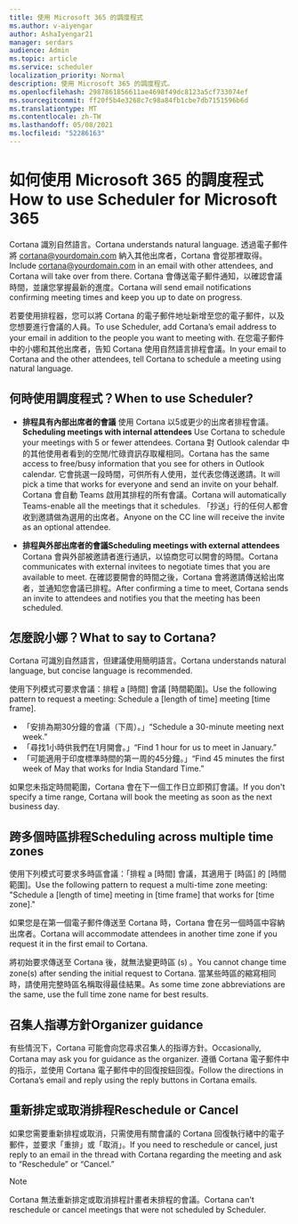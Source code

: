 ```yaml
---
title: 使用 Microsoft 365 的調度程式
ms.author: v-aiyengar
author: AshaIyengar21
manager: serdars
audience: Admin
ms.topic: article
ms.service: scheduler
localization_priority: Normal
description: 使用 Microsoft 365 的調度程式。
ms.openlocfilehash: 2987861856611ae4698f49dc8123a5cf733074ef
ms.sourcegitcommit: ff20f5b4e3268c7c98a84fb1cbe7db7151596b6d
ms.translationtype: MT
ms.contentlocale: zh-TW
ms.lasthandoff: 05/08/2021
ms.locfileid: "52286163"
---
```

# <a name="how-to-use-scheduler-for-microsoft-365"></a><span data-ttu-id="f8d37-103">如何使用 Microsoft 365 的調度程式</span><span class="sxs-lookup"><span data-stu-id="f8d37-103">How to use Scheduler for Microsoft 365</span></span>

<span data-ttu-id="f8d37-104">Cortana 識別自然語言。</span><span class="sxs-lookup"><span data-stu-id="f8d37-104">Cortana understands natural language.</span></span> <span data-ttu-id="f8d37-105">透過電子郵件將 cortana@yourdomain.com 納入其他出席者，Cortana 會從那裡取得。</span><span class="sxs-lookup"><span data-stu-id="f8d37-105">Include cortana@yourdomain.com in an email with other attendees, and Cortana will take over from there.</span></span> <span data-ttu-id="f8d37-106">Cortana 會傳送電子郵件通知，以確認會議時間，並讓您掌握最新的進度。</span><span class="sxs-lookup"><span data-stu-id="f8d37-106">Cortana will send email notifications confirming meeting times and keep you up to date on progress.</span></span>

<span data-ttu-id="f8d37-107">若要使用排程器，您可以將 Cortana 的電子郵件地址新增至您的電子郵件，以及您想要進行會議的人員。</span><span class="sxs-lookup"><span data-stu-id="f8d37-107">To use Scheduler, add Cortana’s email address to your email in addition to the people you want to meeting with.</span></span> <span data-ttu-id="f8d37-108">在您電子郵件中的小娜和其他出席者，告知 Cortana 使用自然語言排程會議。</span><span class="sxs-lookup"><span data-stu-id="f8d37-108">In your email to Cortana and the other attendees, tell Cortana to schedule a meeting using natural language.</span></span>  

## <a name="when-to-use-scheduler"></a><span data-ttu-id="f8d37-109">何時使用調度程式？</span><span class="sxs-lookup"><span data-stu-id="f8d37-109">When to use Scheduler?</span></span>

- <span data-ttu-id="f8d37-110">**排程具有內部出席者的會議** 使用 Cortana 以5或更少的出席者排程會議。</span><span class="sxs-lookup"><span data-stu-id="f8d37-110">**Scheduling meetings with internal attendees** Use Cortana to schedule your meetings with 5 or fewer attendees.</span></span> <span data-ttu-id="f8d37-111">Cortana 對 Outlook calendar 中的其他使用者看到的空閒/忙碌資訊存取權相同。</span><span class="sxs-lookup"><span data-stu-id="f8d37-111">Cortana has the same access to free/busy information that you see for others in Outlook calendar.</span></span> <span data-ttu-id="f8d37-112">它會挑選一段時間，可供所有人使用，並代表您傳送邀請。</span><span class="sxs-lookup"><span data-stu-id="f8d37-112">It will pick a time that works for everyone and send an invite on your behalf.</span></span> <span data-ttu-id="f8d37-113">Cortana 會自動 Teams 啟用其排程的所有會議。</span><span class="sxs-lookup"><span data-stu-id="f8d37-113">Cortana will automatically Teams-enable all the meetings that it schedules.</span></span> <span data-ttu-id="f8d37-114">「抄送」行的任何人都會收到邀請做為選用的出席者。</span><span class="sxs-lookup"><span data-stu-id="f8d37-114">Anyone on the CC line will receive the invite as an optional attendee.</span></span>  

- <span data-ttu-id="f8d37-115">**排程與外部出席者的會議**</span><span class="sxs-lookup"><span data-stu-id="f8d37-115">**Scheduling meetings with external attendees**</span></span>  
<span data-ttu-id="f8d37-116">Cortana 會與外部被邀請者進行通訊，以協商您可以開會的時間。</span><span class="sxs-lookup"><span data-stu-id="f8d37-116">Cortana communicates with external invitees to negotiate times that you are available to meet.</span></span> <span data-ttu-id="f8d37-117">在確認要開會的時間之後，Cortana 會將邀請傳送給出席者，並通知您會議已排程。</span><span class="sxs-lookup"><span data-stu-id="f8d37-117">After confirming a time to meet, Cortana sends an invite to attendees and notifies you that the meeting has been scheduled.</span></span>

## <a name="what-to-say-to-cortana"></a><span data-ttu-id="f8d37-118">怎麼說小娜？</span><span class="sxs-lookup"><span data-stu-id="f8d37-118">What to say to Cortana?</span></span>

<span data-ttu-id="f8d37-119">Cortana 可識別自然語言，但建議使用簡明語言。</span><span class="sxs-lookup"><span data-stu-id="f8d37-119">Cortana understands natural language, but concise language is recommended.</span></span> 

<span data-ttu-id="f8d37-120">使用下列模式可要求會議：排程 a [時間] 會議 [時間範圍]。</span><span class="sxs-lookup"><span data-stu-id="f8d37-120">Use the following pattern to request a meeting: Schedule a [length of time] meeting [time frame].</span></span>  

- <span data-ttu-id="f8d37-121">「安排為期30分鐘的會議（下周）。」</span><span class="sxs-lookup"><span data-stu-id="f8d37-121">“Schedule a 30-minute meeting next week.”</span></span>  
- <span data-ttu-id="f8d37-122">「尋找1小時供我們在1月開會。」</span><span class="sxs-lookup"><span data-stu-id="f8d37-122">“Find 1 hour for us to meet in January.”</span></span> 
- <span data-ttu-id="f8d37-123">「可能適用于印度標準時間的第一周的45分鐘。」</span><span class="sxs-lookup"><span data-stu-id="f8d37-123">“Find 45 minutes the first week of May that works for India Standard Time.”</span></span> 

<span data-ttu-id="f8d37-124">如果您未指定時間範圍，Cortana 會在下一個工作日立即預訂會議。</span><span class="sxs-lookup"><span data-stu-id="f8d37-124">If you don't specify a time range, Cortana will book the meeting as soon as the next business day.</span></span>

## <a name="scheduling-across-multiple-time-zones"></a><span data-ttu-id="f8d37-125">跨多個時區排程</span><span class="sxs-lookup"><span data-stu-id="f8d37-125">Scheduling across multiple time zones</span></span>

<span data-ttu-id="f8d37-126">使用下列模式可要求多時區會議：「排程 a [時間] 會議，其適用于 [時區] 的 [時間範圍]。</span><span class="sxs-lookup"><span data-stu-id="f8d37-126">Use the following pattern to request a multi-time zone meeting: "Schedule a [length of time] meeting in [time frame] that works for [time zone]."</span></span> 

<span data-ttu-id="f8d37-127">如果您是在第一個電子郵件傳送至 Cortana 時，Cortana 會在另一個時區中容納出席者。</span><span class="sxs-lookup"><span data-stu-id="f8d37-127">Cortana will accommodate attendees in another time zone if you request it in the first email to Cortana.</span></span>  

<span data-ttu-id="f8d37-128">將初始要求傳送至 Cortana 後，就無法變更時區 (s) 。</span><span class="sxs-lookup"><span data-stu-id="f8d37-128">You cannot change time zone(s) after sending the initial request to Cortana.</span></span> <span data-ttu-id="f8d37-129">當某些時區的縮寫相同時，請使用完整時區名稱取得最佳結果。</span><span class="sxs-lookup"><span data-stu-id="f8d37-129">As some time zone abbreviations are the same, use the full time zone name for best results.</span></span>  

## <a name="organizer-guidance"></a><span data-ttu-id="f8d37-130">召集人指導方針</span><span class="sxs-lookup"><span data-stu-id="f8d37-130">Organizer guidance</span></span>

<span data-ttu-id="f8d37-131">有些情況下，Cortana 可能會向您尋求召集人的指導方針。</span><span class="sxs-lookup"><span data-stu-id="f8d37-131">Occasionally, Cortana may ask you for guidance as the organizer.</span></span> <span data-ttu-id="f8d37-132">遵循 Cortana 電子郵件中的指示，並使用 Cortana 電子郵件中的回復按鈕回復。</span><span class="sxs-lookup"><span data-stu-id="f8d37-132">Follow the directions in Cortana’s email and reply using the reply buttons in Cortana emails.</span></span>

## <a name="reschedule-or-cancel"></a><span data-ttu-id="f8d37-133">重新排定或取消排程</span><span class="sxs-lookup"><span data-stu-id="f8d37-133">Reschedule or Cancel</span></span>

<span data-ttu-id="f8d37-134">如果您需要重新排程或取消，只需使用有關會議的 Cortana 回復執行緒中的電子郵件，並要求「重排」或「取消」。</span><span class="sxs-lookup"><span data-stu-id="f8d37-134">If you need to reschedule or cancel, just reply to an email in the thread with Cortana regarding the meeting and ask to “Reschedule” or “Cancel.”</span></span> 

> [!NOTE]
> <span data-ttu-id="f8d37-135">Cortana 無法重新排定或取消排程計畫者未排程的會議。</span><span class="sxs-lookup"><span data-stu-id="f8d37-135">Cortana can't reschedule or cancel meetings that were not scheduled by Scheduler.</span></span>  
